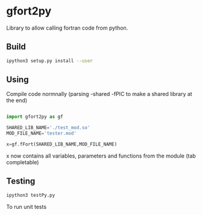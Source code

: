 # gfort2py
Library to allow calling fortran code from python.

## Build
````bash
ipython3 setup.py install --user
````

## Using

Compile code normnally (parsing -shared -fPIC to make a shared library at the end)

````python

import gfort2py as gf

SHARED_LIB_NAME='./test_mod.so'
MOD_FILE_NAME='tester.mod'

x=gf.fFort(SHARED_LIB_NAME,MOD_FILE_NAME)

````

x now contains all variables, parameters and functions from the module (tab completable)


## Testing

````bash
ipython3 testPy.py
````

To run unit tests

